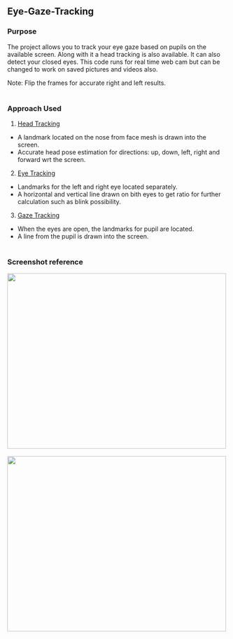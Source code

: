 ## Eye-Gaze-Tracking <br>

### Purpose
The project allows you to track your eye gaze based on pupils on the available screen. Along with it a head tracking is also available. It can also detect your closed eyes.
This code runs for real time web cam but can be changed to work on saved pictures and videos also.
<br>

Note: Flip the frames for accurate right and left results. <br> <br>

### Approach Used
1. <ins> Head Tracking </ins>
* A landmark located on the nose from face mesh is drawn into the screen.
* Accurate head pose estimation for directions: up, down, left, right and forward wrt the screen.

2. <ins> Eye Tracking </ins>
* Landmarks for the left and right eye located separately.
* A horizontal and vertical line drawn on bith eyes to get ratio for further calculation such as blink possibility.

3. <ins> Gaze Tracking </ins>
* When the eyes are open, the landmarks for pupil are located.
* A line from the pupil is drawn into the screen.
<br> <br>

### Screenshot reference
<img src= 'https://github.com/kirtiitt/Eye-Gaze-Tracking/assets/137528591/2e58c12a-9bfb-4f04-97ae-0d0ad5105d8f' width= '500' height= '400'>
<br> <br>
<img src= 'https://github.com/kirtiitt/Eye-Gaze-Tracking/assets/137528591/10d9ebf2-3060-4528-9ec1-bc3e9b073f20' width= '500' height= '400'>
